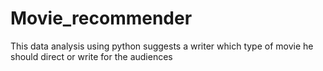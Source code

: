# Movie_recommender
This data analysis using python suggests a writer which type of movie he should direct or write for the audiences
